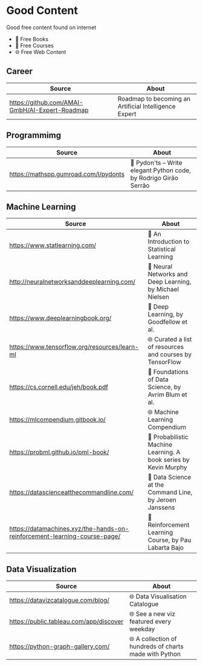 # Good Content
Good free content found on internet
* :blue_book: Free Books
* :pencil: Free Courses
* :globe_with_meridians: Free Web Content

## Career
| Source | About |
| ------ | ----- |
| https://github.com/AMAI-GmbH/AI-Expert-Roadmap | Roadmap to becoming an Artificial Intelligence Expert |

## Programmimg
| Source | About |
| ------ | ----- |
| https://mathspp.gumroad.com/l/pydonts | :blue_book: Pydon'ts – Write elegant Python code, by Rodrigo Girão Serrão |

## Machine Learning
| Source | About |
| ------ | ----- |
| https://www.statlearning.com/ | :blue_book: An Introduction to Statistical Learning |
| http://neuralnetworksanddeeplearning.com/ | :blue_book: Neural Networks and Deep Learning, by Michael Nielsen |
| https://www.deeplearningbook.org/ | :blue_book: Deep Learning, by Goodfellow et al. |
| https://www.tensorflow.org/resources/learn-ml | :globe_with_meridians: Curated a list of resources and courses by TensorFlow |
| https://cs.cornell.edu/jeh/book.pdf | :blue_book: Foundations of Data Science, by Avrim Blum et al. |
| https://mlcompendium.gitbook.io/ | :globe_with_meridians: Machine Learning Compendium |
| https://probml.github.io/pml-book/ | :blue_book: Probabilistic Machine Learning. A book series by Kevin Murphy |
| https://datascienceatthecommandline.com/ | :blue_book: Data Science at the Command Line, by Jeroen Janssens |
| https://datamachines.xyz/the-hands-on-reinforcement-learning-course-page/ | :pencil: Reinforcement Learning Course, by Pau Labarta Bajo |

## Data Visualization
| Source | About |
| ------ | ----- |
| https://datavizcatalogue.com/blog/ |:globe_with_meridians: Data Visualisation Catalogue |
| https://public.tableau.com/app/discover | :globe_with_meridians: See a new viz featured every weekday |
| https://python-graph-gallery.com/ | :globe_with_meridians: A collection of hundreds of charts made with Python |

